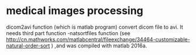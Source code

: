 # medical images processing
dicom2avi function (which is  matlab program) convert dicom file to avi. It needs third part function -natsortfiles function (see http://cn.mathworks.com/matlabcentral/fileexchange/34464-customizable-natural-order-sort ) ,and was compiled with matlab 2016a.

